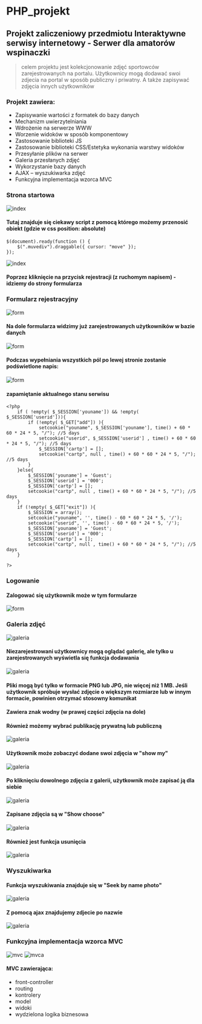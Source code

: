 # PHP_projekt

## Projekt zaliczeniowy przedmiotu Interaktywne serwisy internetowу - Serwer dla amatorów wspinaczki
> celem projektu jest kolekcjonowanie zdjęć sportowców zarejestrowanych na portalu. Użytkownicy mogą dodawać swoi zdjecia na portal w sposób publiczny i priwatny. A także zapisywać zdjęcia innych użytkowników

### Projekt zawiera: 
* Zapisywanie wartości z formatek do bazy danych
* Mechanizm uwierzytelniania
* Wdrożenie na serwerze WWW
* Worzenie widoków w sposób komponentowy
* Zastosowanie biblioteki JS
* Zastosowanie biblioteki CSS/Estetyka wykonania warstwy widoków
* Przesyłanie plików na serwer
* Galeria przesłanych zdjęć
* Wykorzystanie bazy danych 
* AJAX – wyszukiwarka zdjęć 
* Funkcyjna implementacja wzorca MVC


### Strona startowa
![index](php/index.jpg)
#### Tutaj znajduje się  ciekawy script z pomocą którego możemy przenosić obiekt (gdzie w css position: absolute)
```
$(document).ready(function () { 
    $(".muvediv").draggable({ cursor: "move" });
});
```
![index](php/prz.jpg)


#### Poprzez kliknięcie na przycisk rejestracji (z ruchomym napisem) - idziemy do strony formularza 

### Formularz rejestracyjny
![form](php/rejestracja.jpg)

#### Na dole formularza widzimy już zarejestrowanych użytkowników w bazie danych
![form](php/rejestracja2.jpg)
#### Podczas wypełniania wszystkich pól po lewej stronie zostanie podświetlone napis:
![form](php/rejestracja1.jpg)

#### zapamiętanie aktualnego stanu serwisu

```
<?php	
	if ( !empty( $_SESSION['youname']) && !empty( $_SESSION['userid'])){
		if (!empty( $_GET["add"]) ){
			setcookie("youname", $_SESSION['youname'], time() + 60 * 60 * 24 * 5, "/"); //5 days
			setcookie("userid", $_SESSION['userid'] , time() + 60 * 60 * 24 * 5, "/"); //5 days	
			$_SESSION['cartp'] = [];
			setcookie("cartp", null , time() + 60 * 60 * 24 * 5, "/"); //5 days	
		}
	}else{
		$_SESSION['youname'] = 'Guest';
		$_SESSION['userid'] = '000';
		$_SESSION['cartp'] = [];	
		setcookie("cartp", null , time() + 60 * 60 * 24 * 5, "/"); //5 days		
	}	
	if (!empty( $_GET["exit"]) ){
		$_SESSION = array();
		setcookie("youname", '', time() - 60 * 60 * 24 * 5, '/');
		setcookie("userid", '', time() - 60 * 60 * 24 * 5, '/');
		$_SESSION['youname'] = 'Guest';
		$_SESSION['userid'] = '000';	
		$_SESSION['cartp'] = [];
		setcookie("cartp", null , time() + 60 * 60 * 24 * 5, "/"); //5 days
	}	

?>
```
### Logowanie
#### Zalogować się użytkownik może w tym formularze 
![form](php/logowanie.jpg)

### Galeria zdjęć
![galeria](php/galeria.jpg)
#### Niezarejestrowani użytkownicy mogą oglądać galerię, ale tylko u zarejestrowanych wyświetla się funkcja dodawania
![galeria](php/dodacZd.jpg)
#### Pliki mogą być tylko w formacie PNG lub JPG, nie więcej niż 1 MB. Jeśli użytkownik spróbuje wysłać zdjęcie o większym rozmiarze lub w innym formacie, powinien otrzymać stosowny komunikat

#### Zawiera znak wodny (w prawej części zdjęcia na dole)
#### Również możemy wybrać publikację prywatną lub publiczną
![galeria](php/dodanieZd1.jpg)
#### Użytkownik może zobaczyć dodane swoi zdjęcia w "show my"
![galeria](php/dodanieZd2.jpg)
####  Po kliknięciu dowolnego zdjęcia z galerii, użytkownik może zapisać ją dla siebie
![galeria](php/selected.jpg)

#### Zapisane zdjęcia są w "Show choose"
![galeria](php/selected3.jpg)
#### Również jest funkcja usunięcia
![galeria](php/selected2.jpg)

### Wyszukiwarka
#### Funkcja wyszukiwania znajduje się w "Seek by name photo"
![galeria](php/wyszukiw.jpg)
#### Z pomocą ajax znajdujemy zdjecie po nazwie
![galeria](php/wyszukiw1.jpg)


### Funkcyjna implementacja wzorca MVC
![mvc](php/mvcG.jpg)
![mvca](php/mvcA.jpg)

#### MVC zawierająca: 
* front-controller
* routing
* kontrolery
* model
* widoki 
* wydzielona logika biznesowa

